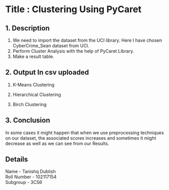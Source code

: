 # Title : Clustering Using PyCaret

## **1. Description**

1. We need to import the dataset from the UCI library. Here I have chosen CyberCrime_Sean dataset from UCI.
2. Perform Cluster Analysis with the help of PyCaret Library.
3. Make a result table.

## **2. Output In csv uploaded**

1. K-Means Clustering

2. Hierarchical Clustering

3. Birch Clustering

## **3. Conclusion**

In some cases it might happen that when we use preprocessing techniques on our dataset, the associated scores increases and sometimes it might decrease as well as we can see from our Results.

## **Details**

Name - Tanishq Dublish
<br>
Roll Number - 102117154
<br>
Subgroup - 3CS6
